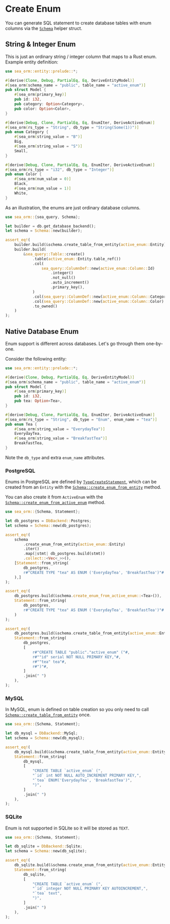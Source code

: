 # Create Enum

You can generate SQL statement to create database tables with enum columns via the [`Schema`](https://docs.rs/sea-orm/*/sea_orm/schema/struct.Schema.html) helper struct.

## String & Integer Enum

This is just an ordinary string / integer column that maps to a Rust enum. Example entity definition:

```rust title="active_enum.rs"
use sea_orm::entity::prelude::*;

#[derive(Clone, Debug, PartialEq, Eq, DeriveEntityModel)]
#[sea_orm(schema_name = "public", table_name = "active_enum")]
pub struct Model {
    #[sea_orm(primary_key)]
    pub id: i32,
    pub category: Option<Category>,
    pub color: Option<Color>,
}

#[derive(Debug, Clone, PartialEq, Eq, EnumIter, DeriveActiveEnum)]
#[sea_orm(rs_type = "String", db_type = "String(Some(1))")]
pub enum Category {
    #[sea_orm(string_value = "B")]
    Big,
    #[sea_orm(string_value = "S")]
    Small,
}

#[derive(Debug, Clone, PartialEq, Eq, EnumIter, DeriveActiveEnum)]
#[sea_orm(rs_type = "i32", db_type = "Integer")]
pub enum Color {
    #[sea_orm(num_value = 0)]
    Black,
    #[sea_orm(num_value = 1)]
    White,
}
```

As an illustration, the enums are just ordinary database columns.

```rust
use sea_orm::{sea_query, Schema};

let builder = db.get_database_backend();
let schema = Schema::new(builder);

assert_eq!(
    builder.build(&schema.create_table_from_entity(active_enum::Entity)),
    builder.build(
        &sea_query::Table::create()
            .table(active_enum::Entity.table_ref())
            .col(
                sea_query::ColumnDef::new(active_enum::Column::Id)
                    .integer()
                    .not_null()
                    .auto_increment()
                    .primary_key(),
            )
            .col(sea_query::ColumnDef::new(active_enum::Column::Category).string_len(1))
            .col(sea_query::ColumnDef::new(active_enum::Column::Color).integer())
            .to_owned()
    )
);
```

## Native Database Enum

Enum support is different across databases. Let's go through them one-by-one.

Consider the following entity:

```rust title="active_enum.rs"
use sea_orm::entity::prelude::*;

#[derive(Clone, Debug, PartialEq, Eq, DeriveEntityModel)]
#[sea_orm(schema_name = "public", table_name = "active_enum")]
pub struct Model {
    #[sea_orm(primary_key)]
    pub id: i32,
    pub tea: Option<Tea>,
}

#[derive(Debug, Clone, PartialEq, Eq, EnumIter, DeriveActiveEnum)]
#[sea_orm(rs_type = "String", db_type = "Enum", enum_name = "tea")]
pub enum Tea {
    #[sea_orm(string_value = "EverydayTea")]
    EverydayTea,
    #[sea_orm(string_value = "BreakfastTea")]
    BreakfastTea,
}
```

Note the `db_type` and extra `enum_name` attributes.

### PostgreSQL

Enums in PostgreSQL are defined by [`TypeCreateStatement`](https://docs.rs/sea-query/*/sea_query/extension/postgres/struct.TypeCreateStatement.html), which can be created from an `Entity` with the [`Schema::create_enum_from_entity`](https://docs.rs/sea-orm/*/sea_orm/schema/struct.Schema.html#method.create_enum_from_entity) method.

You can also create it from `ActiveEnum` with the [`Schema::create_enum_from_active_enum`](https://docs.rs/sea-orm/*/sea_orm/schema/struct.Schema.html#method.create_enum_from_active_enum) method.

```rust
use sea_orm::{Schema, Statement};

let db_postgres = DbBackend::Postgres;
let schema = Schema::new(db_postgres);

assert_eq!(
    schema
        .create_enum_from_entity(active_enum::Entity)
        .iter()
        .map(|stmt| db_postgres.build(stmt))
        .collect::<Vec<_>>(),
    [Statement::from_string(
        db_postgres,
        r#"CREATE TYPE "tea" AS ENUM ('EverydayTea', 'BreakfastTea')"#
    ),]
);

assert_eq!(
    db_postgres.build(&schema.create_enum_from_active_enum::<Tea>()),
    Statement::from_string(
        db_postgres,
        r#"CREATE TYPE "tea" AS ENUM ('EverydayTea', 'BreakfastTea')"#
    )
);

assert_eq!(
    db_postgres.build(&schema.create_table_from_entity(active_enum::Entity)),
    Statement::from_string(
        db_postgres,
        [
            r#"CREATE TABLE "public"."active_enum" ("#,
            r#""id" serial NOT NULL PRIMARY KEY,"#,
            r#""tea" tea"#,
            r#")"#,
        ]
        .join(" ")
    ),
);
```

### MySQL

In MySQL, enum is defined on table creation so you only need to call [`Schema::create_table_from_entity`](https://docs.rs/sea-orm/*/sea_orm/schema/struct.Schema.html#method.create_table_from_entity) once.

```rust
use sea_orm::{Schema, Statement};

let db_mysql = DbBackend::MySql;
let schema = Schema::new(db_mysql);

assert_eq!(
    db_mysql.build(&schema.create_table_from_entity(active_enum::Entity)),
    Statement::from_string(
        db_mysql,
        [
            "CREATE TABLE `active_enum` (",
            "`id` int NOT NULL AUTO_INCREMENT PRIMARY KEY,",
            "`tea` ENUM('EverydayTea', 'BreakfastTea')",
            ")",
        ]
        .join(" ")
    ),
);
```

### SQLite

Enum is not supported in SQLite so it will be stored as `TEXT`.

```rust
use sea_orm::{Schema, Statement};

let db_sqlite = DbBackend::Sqlite;
let schema = Schema::new(db_sqlite);

assert_eq!(
    db_sqlite.build(&schema.create_enum_from_entity(active_enum::Entity)),
    Statement::from_string(
        db_sqlite,
        [
            "CREATE TABLE `active_enum` (",
            "`id` integer NOT NULL PRIMARY KEY AUTOINCREMENT,",
            "`tea` text",
            ")",
        ]
        .join(" ")
    ),
);
```
